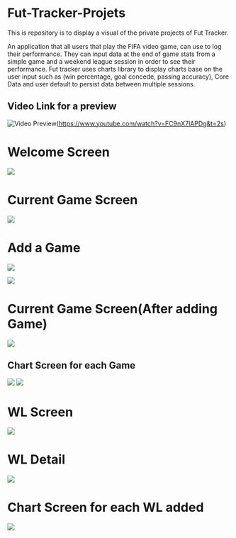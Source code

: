 # Fut-Tracker-Projets
This is repository is to display a visual of the private projects of Fut Tracker.

An application that all users that play the FIFA video game, can use to log their performance. They can input data at the end of game stats from a simple game and a weekend league session in order to see their performance.  Fut tracker uses charts library to display charts base on the user input such as (win percentage, goal concede, passing accuracy), Core Data and user default to persist data between multiple sessions. 


## Video Link for a preview 
![Video Preview]()(https://www.youtube.com/watch?v=FC9nX7lAPDg&t=2s)



# Welcome Screen

![](https://github.com/Emprors/Fut-Tracker-Projets/blob/master/Rotato%20Snapshot.png?raw=true)


# Current Game Screen
![](https://github.com/Emprors/Fut-Tracker-Projets/blob/master/Rotato%20Snapshot1.png?raw=true)

# Add a Game 
![](https://github.com/Emprors/Fut-Tracker-Projets/blob/master/Rotato%20Snapshot2.png?raw=true)

![](https://github.com/Emprors/Fut-Tracker-Projets/blob/master/Rotato%20Snapshot%20N.png?raw=true)

# Current Game Screen(After adding Game)
![](https://github.com/Emprors/Fut-Tracker-Projets/blob/master/Rotato%20SnapshotNN1.png?raw=true)

## Chart Screen for each Game 
![](https://github.com/Emprors/Fut-Tracker-Projets/blob/master/Rotato%20Snapshot6.png?raw=true)
![](https://github.com/Emprors/Fut-Tracker-Projets/blob/master/Rotato%20Snapshot8.png?raw=true)

# WL Screen 
![](https://github.com/Emprors/Fut-Tracker-Projets/blob/master/Rotato%20Snapshot9.png?raw=true)

# WL Detail
![](https://github.com/Emprors/Fut-Tracker-Projets/blob/master/Rotato%20Snapshot10.png?raw=true)

# Chart Screen for each WL added 
![](https://github.com/Emprors/Fut-Tracker-Projets/blob/master/Rotato%20Snapshot11.png?raw=true)
